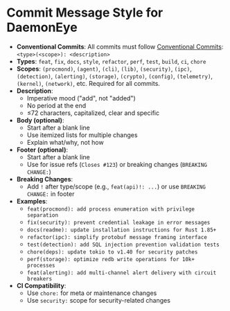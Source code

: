 # Commit Message Style for DaemonEye

- **Conventional Commits**: All commits must follow [Conventional Commits](https://www.conventionalcommits.org): `<type>(<scope>): <description>`
- **Types**: `feat`, `fix`, `docs`, `style`, `refactor`, `perf`, `test`, `build`, `ci`, `chore`
- **Scopes**: `(procmond)`, `(agent)`, `(cli)`, `(lib)`, `(security)`, `(ipc)`, `(detection)`, `(alerting)`, `(storage)`, `(crypto)`, `(config)`, `(telemetry)`, `(kernel)`, `(network)`, etc. Required for all commits.
- **Description**:
  - Imperative mood ("add", not "added")
  - No period at the end
  - ≤72 characters, capitalized, clear and specific
- **Body (optional)**:
  - Start after a blank line
  - Use itemized lists for multiple changes
  - Explain what/why, not how
- **Footer (optional)**:
  - Start after a blank line
  - Use for issue refs (`Closes #123`) or breaking changes (`BREAKING CHANGE:`)
- **Breaking Changes**:
  - Add `!` after type/scope (e.g., `feat(api)!: ...`) or use `BREAKING CHANGE:` in footer
- **Examples**:
  - `feat(procmond): add process enumeration with privilege separation`
  - `fix(security): prevent credential leakage in error messages`
  - `docs(readme): update installation instructions for Rust 1.85+`
  - `refactor(ipc): simplify protobuf message framing interface`
  - `test(detection): add SQL injection prevention validation tests`
  - `chore(deps): update tokio to v1.40 for security patches`
  - `perf(storage): optimize redb write operations for 10k+ processes`
  - `feat(alerting): add multi-channel alert delivery with circuit breakers`
- **CI Compatibility**:
  - Use `chore:` for meta or maintenance changes
  - Use `security:` scope for security-related changes
